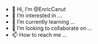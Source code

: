 - 👋 Hi, I’m @EnricCanut
- 👀 I’m interested in ...
- 🌱 I’m currently learning ...
- 💞️ I’m looking to collaborate on ...
- 📫 How to reach me ...

<!---
EnricCanut/EnricCanut is a ✨ special ✨ repository because its `README.md` (this file) appears on your GitHub profile.
You can click the Preview link to take a look at your changes.
--->
